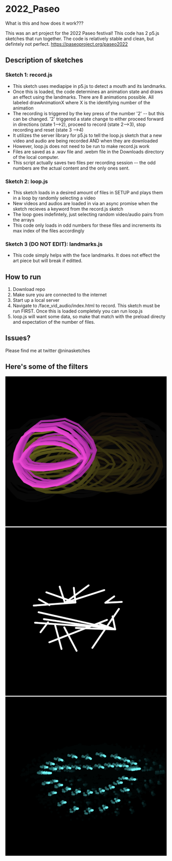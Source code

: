 # 2022_Paseo

What is this and how does it work???

This was an art project for the 2022 Paseo festival! This code has 2 p5.js sketches that run together. The code is relatively stable and clean, but defintely not perfect. https://paseoproject.org/paseo2022 


## Description of sketches
### Sketch 1: record.js
* This sketch uses mediapipe in p5.js to detect a mouth and its landmarks. 
* Once this is loaded, the code determines an animation state and draws an effect using the landmarks. There are 8 animations possible. All labeled drawAnimationX where X is the identifying number of the animation
* The recording is triggered by the key press of the number '2' -- but this can be changed. '2' triggered a state change to either proceed forward in directions (state 1-->2), proceed to record (state 2-->3), stop recording and reset (state 3 -->4)
* It utilizes the server library for p5.js to tell the loop.js sketch that a new video and audio are being recorded AND when they are downloaded
* However, loop.js does not need to be run to make record.js work 
* Files are saved as a .wav file and .webm file in the Downloads directory of the local computer. 
* This script actually saves two files per recording session -- the odd numbers are the actual content and the only ones sent.

### Sketch 2: loop.js 
* This sketch loads in a desired amount of files in SETUP and plays them in a loop by randomly selecting a video 
* New videos and audios are loaded in via an async promise when the sketch recieves a keyword from the record.js sketch 
* The loop goes indefintely, just selecting random video/audio pairs from the arrays
* This code only loads in odd numbers for these files and increments its max index of the files accordingly

### Sketch 3 (DO NOT EDIT): landmarks.js 
* This code simply helps with the face landmarks. It does not effect the art piece but will break if editted. 

## How to run
1. Download repo 
2. Make sure you are connected to the internet 
3. Start up a local server
4. Navigate to /face_vid_audio/index.html to record. This sketch must be run FIRST. Once this is loaded completely you can run loop.js 
5. loop.js will want some data, so make that match with the preload directy and expectation of the number of files. 

## Issues? 
Please find me at twitter @ninasketches 

## Here's some of the filters
![alt text](PaseoFilters/1.png)
![alt text](PaseoFilters/11.png)
![alt text](PaseoFilters/7.png)

